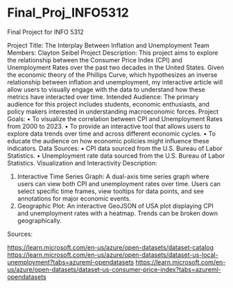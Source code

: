 # Final_Proj_INFO5312
Final Project for INFO 5312

Project Title: The Interplay Between Inflation and Unemployment
Team Members: Clayton Seibel
Project Description: This project aims to explore the relationship between the Consumer Price Index (CPI) and Unemployment Rates over the past two decades in the United States. Given the economic theory of the Phillips Curve, which hypothesizes an inverse relationship between inflation and unemployment, my interactive article will allow users to visually engage with the data to understand how these metrics have interacted over time.
Intended Audience: The primary audience for this project includes students, economic enthusiasts, and policy makers interested in understanding macroeconomic forces.
Project Goals:
•	To visualize the correlation between CPI and Unemployment Rates from 2000 to 2023.
•	To provide an interactive tool that allows users to explore data trends over time and across different economic cycles.
•	To educate the audience on how economic policies might influence these indicators.
Data Sources:
•	CPI data sourced from the U.S. Bureau of Labor Statistics.
•	Unemployment rate data sourced from the U.S. Bureau of Labor Statistics.
Visualization and Interactivity Description:
1.	Interactive Time Series Graph: A dual-axis time series graph where users can view both CPI and unemployment rates over time. Users can select specific time frames, view tooltips for data points, and see annotations for major economic events.
2.	Geographic Plot: An interactive GeoJSON of USA plot displaying CPI and unemployment rates with a heatmap. Trends can be broken down geographically. 

Sources:

https://learn.microsoft.com/en-us/azure/open-datasets/dataset-catalog
https://learn.microsoft.com/en-us/azure/open-datasets/dataset-us-local-unemployment?tabs=azureml-opendatasets
https://learn.microsoft.com/en-us/azure/open-datasets/dataset-us-consumer-price-index?tabs=azureml-opendatasets
